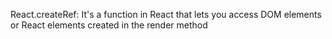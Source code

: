 React.createRef: It's a function in React that lets you access DOM elements or React elements created in the render method